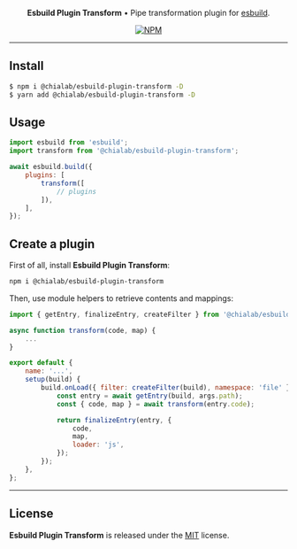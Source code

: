 <p align="center">
    <strong>Esbuild Plugin Transform</strong> • Pipe transformation plugin for <a href="https://esbuild.github.io/">esbuild</a>.
</p>

<p align="center">
    <a href="https://www.npmjs.com/package/@chialab/esbuild-plugin-transform"><img alt="NPM" src="https://img.shields.io/npm/v/@chialab/esbuild-plugin-transform.svg?style=flat-square"></a>
</p>

---

## Install

```sh
$ npm i @chialab/esbuild-plugin-transform -D
$ yarn add @chialab/esbuild-plugin-transform -D
```

## Usage

```js
import esbuild from 'esbuild';
import transform from '@chialab/esbuild-plugin-transform';

await esbuild.build({
    plugins: [
        transform([
            // plugins
        ]),
    ],
});
```

## Create a plugin

First of all, install **Esbuild Plugin Transform**:

```sh
npm i @chialab/esbuild-plugin-transform
```

Then, use module helpers to retrieve contents and mappings:

```js
import { getEntry, finalizeEntry, createFilter } from '@chialab/esbuild-plugin-transform';

async function transform(code, map) {
    ...
}

export default {
    name: '...',
    setup(build) {
        build.onLoad({ filter: createFilter(build), namespace: 'file' }, async (args) => {
            const entry = await getEntry(build, args.path);
            const { code, map } = await transform(entry.code);

            return finalizeEntry(entry, {
                code,
                map,
                loader: 'js',
            });
        });
    },
};

```

---

## License

**Esbuild Plugin Transform** is released under the [MIT](https://github.com/chialab/rna/blob/master/packages/esbuild-plugin-transform/LICENSE) license.
